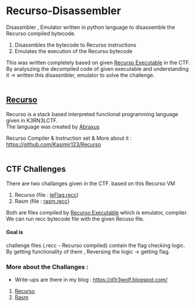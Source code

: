 # Recurso-Disassembler

Disassmbler , Emulator written in python language to disassemble the Recurso compiled bytecode.

1. Disassmbles the bytecode to Recurso instructions
2. Emulates the execution of the Recurso bytecode

This was written completely based on given [Recurso Executable](chall_files/Recurso) in the CTF. <br>
By analyszing the decompiled code of given executable and understanding it -> written this disassmbler, emulator to solve the challenge.
<br>
<br>

## [Recurso](https://github.com/Kasimir123/Recurso)

Recurso is a stack based interpreted functional programming language given in K3RN3LCTF.<br>
The language was created by [Abraxus](https://github.com/Kasimir123)

Recurso Compiler & Instruction set & More about it : https://github.com/Kasimir123/Recurso
<br>
<br>

## CTF Challenges

There are two challanges given in the CTF. based on this Recurso VM

1. Recurso (file : [leFlag.recc](chall_files/leFlag.recc))
2. Rasm (file : [rasm.recc](chall_files/rasm.recc))

Both are files compiled by [Recurso Executable](chall_files/Recurso) which is emulator, compiler.<br>
We can run recc bytecode file with the given Recuso file.

#### Goal is

challenge files (.recc - Recurso compiled) contain the flag checking logic.<br>
By getting functionality of them , Reversing the logic -> getting flag.

### More about the Challanges :

- Write-ups are there in my blog : https://d1r3wolf.blogspot.com/

1. [Recurso](https://d1r3wolf.blogspot.com/2021/11/k3rn3l-ctf-2021-rev-recurso-rasm.html#recurso)
2. [Rasm](https://d1r3wolf.blogspot.com/2021/11/k3rn3l-ctf-2021-rev-recurso-rasm.html#rasm)

